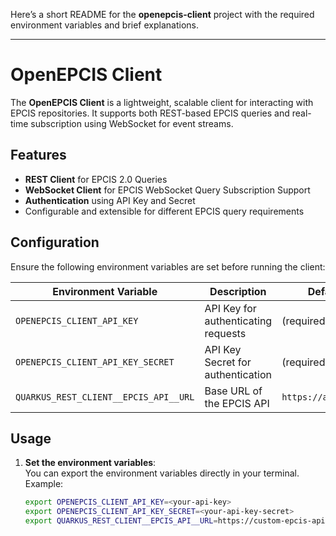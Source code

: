Here’s a short README for the **openepcis-client** project with the required environment variables and brief explanations.

---

# OpenEPCIS Client

The **OpenEPCIS Client** is a lightweight, scalable client for interacting with EPCIS repositories. It supports both REST-based EPCIS queries and real-time subscription using WebSocket for event streams.

## Features
- **REST Client** for EPCIS 2.0 Queries
- **WebSocket Client** for EPCIS WebSocket Query Subscription Support
- **Authentication** using API Key and Secret
- Configurable and extensible for different EPCIS query requirements

## Configuration

Ensure the following environment variables are set before running the client:

| Environment Variable                  | Description                          | Default Value                |
|----------------------------------------|--------------------------------------|-----------------------------|
| `OPENEPCIS_CLIENT_API_KEY`             | API Key for authenticating requests  | (required)                  |
| `OPENEPCIS_CLIENT_API_KEY_SECRET`      | API Key Secret for authentication    | (required)                  |
| `QUARKUS_REST_CLIENT__EPCIS_API__URL`  | Base URL of the EPCIS API            | `https://api.epcis.cloud`   |

## Usage

1. **Set the environment variables**:  
   You can export the environment variables directly in your terminal.  
   Example:
   ```sh
   export OPENEPCIS_CLIENT_API_KEY=<your-api-key>
   export OPENEPCIS_CLIENT_API_KEY_SECRET=<your-api-key-secret>
   export QUARKUS_REST_CLIENT__EPCIS_API__URL=https://custom-epcis-api-url.com
   ```
